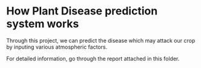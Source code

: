 # How Plant Disease prediction system works

Through this project, we can predict the disease which may attack our crop by inputing various atmospheric factors.

For detailed information, go through the report attached in this folder.